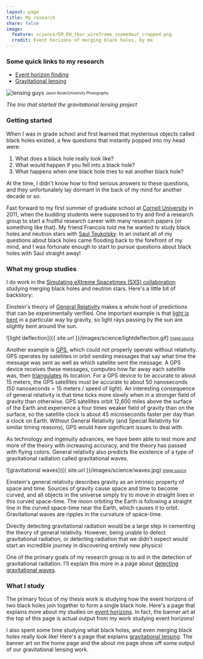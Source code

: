 ```yaml
---
layout: page
title: My research
share: false
image:
  feature: science/EM_EH_tbar_wireframe_zoomedout_cropped.png
  credit: Event horizons of merging black holes, by me
---
```


### Some quick links to my research

* [Event horizon finding]({{site.url}}/research/event-horizons.html)
* [Gravitational lensing]({{site.url}}/research/lensing.html)


![lensing guys]({{site.url}}/images/other/Throwe-Bohn-Hebert.jpg)
<sub><sup>Jason Koski/University Photography</sup></sub>

*The trio that started the gravitational lensing project*

### Getting started

When I was in grade school and first learned that mysterious objects called
black holes existed, a few
questions that instantly popped into my head were:

1. What does a black hole really look like?
2. What would happen if you fell into a black hole?
3. What happens when one black hole tries to eat another black hole?

At the time, I didn't know how to find serious
answers to these questions,
and they unfortunately lay dormant in the back of my mind for another decade
or so.

Fast forward to my first summer of graduate school at
[Cornell University](http://www.cornell.edu/) in 2011, when the budding students
were supposed to try and find a research group to start a fruitful research
career with many research papers (or something like that).
My friend Francois told me he wanted to study black holes and neutron stars
with
[Saul Teukolsky](http://astro.cornell.edu/members/saul-a-teukolsky.html).
In an instant all of my questions about black holes came flooding back to the
forefront of my mind, and I was fortunate enough to start to pursue
questions about black holes with Saul straight away!

### What my group studies

I do work in the
[Simulating eXtreme Spacetimes (SXS) collaboration](http://www.black-holes.org/)
studying merging black holes and neutron stars.
Here's a little bit of backstory:

Einstein's theory of
[General Relativity](https://en.wikipedia.org/wiki/General_relativity)
makes a whole host of predictions that can be experimentally verified.
One important example is that
[light is bent](https://en.wikipedia.org/wiki/General_relativity#Light_deflection_and_gravitational_time_delay)
in a particular way by gravity,
so light rays passing by the sun are slightly bent around the sun.

![light deflection]({{ site.url }}/images/science/lightdeflection.gif)
<sub><sup>[image source](http://www.einstein-online.info/spotlights/light_deflection)</sup></sub>

Another example is [GPS](https://en.wikipedia.org/wiki/Global_Positioning_System), which could not
properly operate without relativity.
GPS operates by satellites in orbit
sending messages that say what time the message was
sent as well as which satellite sent the message.
A GPS device receives these messages, computes how far away each satellite was, then
[triangulates](https://en.wikipedia.org/wiki/Triangulation) its location.
For a GPS device to be accurate to about 15 meters, the GPS satellites must be
accurate to about 50 nanoseconds (50 nanoseconds = 15 meters / speed of light).
An interesting consequence of general relativity is that time ticks more slowly
when in a stronger field of gravity than otherwise.
GPS satellites orbit 12,600 miles above the surface of the Earth and experience a
four times weaker field of gravity than on the surface, so the satellite clock
is about 45 microseconds faster per day than a clock on Earth.
Without General Relativity (and Special Relativity for similar timing reasons),
GPS would have significant issues to deal with.

As technology and ingenuity advances, we have been able to test more and
more of the theory with increasing accuracy, and the theory has passed with flying
colors.
General relativity also predicts the existence of
a type of gravitational radiation called gravitational waves.

![gravitational waves]({{ site.url }}/images/science/waves.jpg)
<sub><sup>[image source](http://www.space.com/)</sup></sub>

Einstein's general relativity describes gravity
as an intrinsic property of space and time.
Sources of gravity cause space and time to become
curved, and all objects in the universe simply try to move in straight lines
in this curved space-time.
The moon orbiting the Earth is following a straight
line in the curved space-time near the Earth, which
causes it to orbit.
Gravitational waves are ripples in the curvature of
space-time.

Directly detecting gravitational radiation would
be a large step in cementing the theory of general
relativity.
However, being unable to detect gravitational radiation, or detecting
radiation that we didn't expect would start an incredible journey
in discovering entirely new physics!

One of the primary goals of my research group is to aid in the detection
of gravitational radiation.
I'll explain this more in a page about
[detecting gravitational waves]({{site.url}}/research/gravitational-waves.html).


### What I study

The primary focus of my thesis work is studying how the event horizons of two black
holes join together to form a single black hole.
Here's a page that explains more about my studies
on [event horizons]({{site.url}}/research/event-horizons.html).
In fact, the banner art at the top of this page is
actual output from my work studying event horizons!

I also spent some time studying what black holes, and
even merging black holes really look like!
Here's a page that explains [gravitational lensing]({{site.url}}/research/lensing.html).
The banner art on the home page and the about me page show off some output
of our gravitational lensing work.
